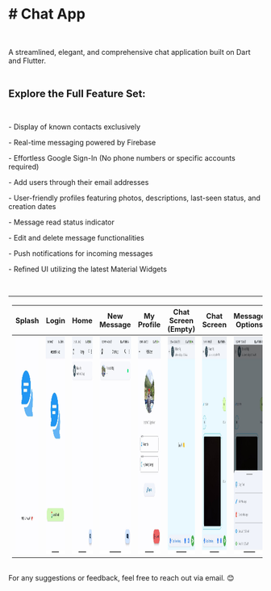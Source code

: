 <h1># Chat App</h1>
<p><br></p>
<p>A streamlined, elegant, and comprehensive chat application built on Dart and Flutter.</p>
<p><br></p>
<p><span style="font-size: 20px;"><strong>Explore the Full Feature Set:</strong></span></p>
<p><br></p>
<p>- Display of known contacts exclusively</p>
<p>- Real-time messaging powered by Firebase</p>
<p>- Effortless Google Sign-In (No phone numbers or specific accounts required)</p>
<p>- Add users through their email addresses</p>
<p>- User-friendly profiles featuring photos, descriptions, last-seen status, and creation dates</p>
<p>- Message read status indicator</p>
<p>- Edit and delete message functionalities</p>
<p>- Push notifications for incoming messages</p>
<p>- Refined UI utilizing the latest Material Widgets</p>
<p><br></p>
<table>
	<thead>
		<tr>
			<th>
			<table>
				<thead>
					<tr>
						<th>Splash</th>
						<th>Login</th>
						<th>Home</th>
						<th>New Message</th>
						<th>My Profile</th>
						<th>Chat Screen (Empty)</th>
						<th>Chat Screen</th>
						<th>Message Options</th>
						<th>User Profile</th>
					</tr>
				</thead>
				<tbody>
					<tr>
						<td><img alt="" src="https://github.com/rishabhraj1572/chat_app/blob/master/Screenshots/8.jpg?raw=true" style="height:431px; width:200px" /></td>
						<td><img alt="" src="https://github.com/rishabhraj1572/chat_app/blob/master/Screenshots/5.jpg?raw=true" style="height:431px; width:200px" /></td>
						<td><img alt="" src="https://github.com/rishabhraj1572/chat_app/blob/master/Screenshots/7.jpg?raw=true" style="height:431px; width:200px" /></td>
						<td><img alt="" src="https://github.com/rishabhraj1572/chat_app/blob/master/Screenshots/3.jpg?raw=true" style="height:431px; width:200px" /></td>
						<td><img alt="" src="https://github.com/rishabhraj1572/chat_app/blob/master/Screenshots/6.jpg?raw=true" style="height:431px; width:200px" /></td>
						<td><img alt="" src="https://github.com/rishabhraj1572/chat_app/blob/master/Screenshots/4.jpg?raw=true" style="height:431px; width:200px" /></td>
						<td><img alt="" src="https://github.com/rishabhraj1572/chat_app/blob/master/Screenshots/2.jpg?raw=true" style="height:431px; width:200px" /></td>
						<td><img alt="" src="https://github.com/rishabhraj1572/chat_app/blob/master/Screenshots/9.jpg?raw=true" style="height:431px; width:200px" /></td>
						<td><img alt="" src="https://github.com/rishabhraj1572/chat_app/blob/master/Screenshots/1.jpg?raw=true" style="height:431px; width:200px" /></td>
					</tr>
				</tbody>
			</table>
			</th>
		</tr>
	</thead>
</table>
<p>For any suggestions or feedback, feel free to reach out via email. 😊</p>
